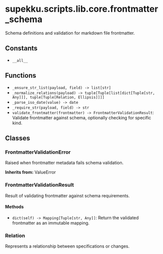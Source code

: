 # supekku.scripts.lib.core.frontmatter_schema

Schema definitions and validation for markdown file frontmatter.

## Constants

- `__all__`

## Functions

- `_ensure_str_list(payload, field) -> list[str]`
- `_normalize_relations(payload) -> tuple[Tuple[list[dict[Tuple[str, Any]]], tuple[Tuple[Relation, Ellipsis]]]]`
- `_parse_iso_date(value) -> date`
- `_require_str(payload, field) -> str`
- `validate_frontmatter(frontmatter) -> FrontmatterValidationResult`: Validate frontmatter against schema, optionally checking for specific kind.

## Classes

### FrontmatterValidationError

Raised when frontmatter metadata fails schema validation.

**Inherits from:** ValueError

### FrontmatterValidationResult

Result of validating frontmatter against schema requirements.

#### Methods

- `dict(self) -> Mapping[Tuple[str, Any]]`: Return the validated frontmatter as an immutable mapping.

### Relation

Represents a relationship between specifications or changes.
